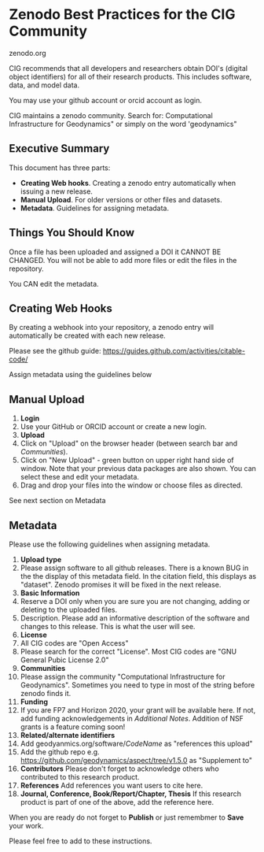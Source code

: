 # Zenodo Best Practices for the CIG Community

zenodo.org

CIG recommends that all developers and researchers obtain DOI's (digital object identifiers) for all of their research products.  This includes software, data, and model data.

You may use your github account or orcid account as login.

CIG maintains a zenodo community.  Search for: Computational Infrastructure for Geodynamics" or simply on the word 'geodynamics"

## Executive Summary

This document has three parts:
* **Creating Web hooks**. Creating a zenodo entry automatically when issuing a new release.
* **Manual Upload**.  For older versions or other files and datasets.
* **Metadata**. Guidelines for assigning metadata.

## Things You Should Know

Once a file has been uploaded and assigned a DOI it CANNOT BE CHANGED. You will not be able to add more files or edit the files in the repository.

You CAN edit the metadata.

## Creating Web Hooks
 
By creating a webhook into your repository, a zenodo entry will automatically be created with each new release.

Please see the github guide: https://guides.github.com/activities/citable-code/

Assign metadata using the guidelines below

## Manual Upload

1. **Login**
  1. Use your GitHub or ORCID account or create a new login.
2. **Upload**
1. Click on "Upload" on the browser header (between search bar and *Communities*).
  2. Click on "New Upload" - green button on upper right hand side of window.
Note that your previous data packages are also shown. You can select these and edit your metadata.
3. Drag and drop your files into the window or choose files as directed.

See next section on Metadata

## Metadata

Please use the following guidelines when assigning metadata. 

1. **Upload type**
 1. Please assign software to all github releases.  There is a known BUG in the the display of this metadata field. In the citation field, this displays as "dataset". Zenodo promises it will be fixed in the next release.
2. **Basic Information**
  1. Reserve a DOI only when you are sure you are not changing, adding or deleting to the uploaded files.
  2. Description.  Please add an informative description of the software and changes to this release.  This is what the user will see.
3. **License**
  1. All CIG codes are "Open Access"
  2. Please search for the correct "License". Most CIG codes are "GNU General Pubic License 2.0"
4. **Communities**
  1. Please assign the community "Computational Infrastructure for Geodynamics". Sometimes you need to type in most of the string before zenodo finds it.
5. **Funding**
  1. If you are FP7 and Horizon 2020, your grant will be available here. If not, add funding acknowledgements in *Additional Notes*.
Addition of NSF grants is a feature coming soon!
6. **Related/alternate identifiers**
  1.  Add geodyanmics.org/software/*CodeName* as "references this upload"
  2.  Add the github repo e.g. https://github.com/geodynamics/aspect/tree/v1.5.0 as "Supplement to"
7. **Contributors**
Please don't forget to acknowledge others who contributed to this research product.
8. **References**
Add references you want users to cite here.
9. **Journal, Conference, Book/Report/Chapter, Thesis**
If this research product is part of one of the above, add the reference here.
 
When you are ready do not forget to **Publish** or just remembmer to **Save** your work.

Please feel free to add to these instructions.
